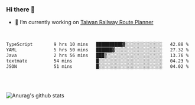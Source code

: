 ### Hi there 👋

- 🔭 I’m currently working on [Taiwan Railway Route Planner](https://github.com/Taiwan-Railway-Route-Planner)

<br/>

<!--START_SECTION:waka-->

```txt
TypeScript        9 hrs 10 mins   ██████████▓░░░░░░░░░░░░░░   42.88 %
YAML              5 hrs 50 mins   ██████▓░░░░░░░░░░░░░░░░░░   27.32 %
Java              2 hrs 56 mins   ███▒░░░░░░░░░░░░░░░░░░░░░   13.76 %
textmate          54 mins         █░░░░░░░░░░░░░░░░░░░░░░░░   04.23 %
JSON              51 mins         █░░░░░░░░░░░░░░░░░░░░░░░░   04.02 %
```

<!--END_SECTION:waka-->

<br/>
<br/>

![Anurag's github stats](https://github-readme-stats.vercel.app/api?username=DepickereSven&show_icons=true&theme=tokyonight)



<!--
**DepickereSven/DepickereSven** is a ✨ _special_ ✨ repository because its `README.md` (this file) appears on your GitHub profile.

Here are some ideas to get you started:

- 🔭 I’m currently working on ...
- 🌱 I’m currently learning ...
- 👯 I’m looking to collaborate on ...
- 🤔 I’m looking for help with ...
- 💬 Ask me about ...
- 📫 How to reach me: ...
- 😄 Pronouns: ...
- ⚡ Fun fact: ...
-->
